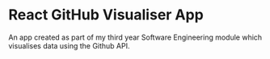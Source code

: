 # React GitHub Visualiser App
An app created as part of my third year Software Engineering module which visualises data using the Github API.
